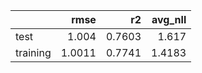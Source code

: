 |          |   rmse |     r2 |   avg_nll |
|:---------|-------:|-------:|----------:|
| test     | 1.004  | 0.7603 |    1.617  |
| training | 1.0011 | 0.7741 |    1.4183 |